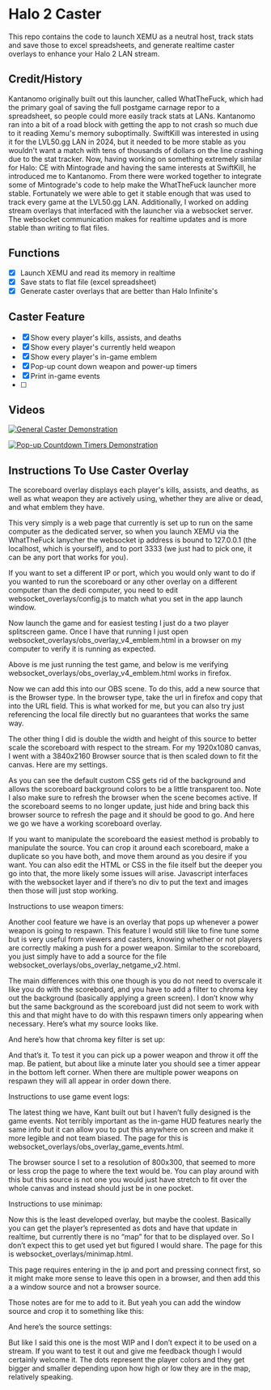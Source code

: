 # Halo 2 Caster

This repo contains the code to launch XEMU as a neutral host, track stats and save those to excel spreadsheets, and generate realtime caster overlays to enhance your Halo 2 LAN stream.

## Credit/History

Kantanomo originally built out this launcher, called WhatTheFuck, which had the primary goal of saving the full postgame carnage repor to a spreadsheet, so people could more easily track stats at LANs. Kantanomo ran into a bit of a road block with getting the app to not crash so much due to it reading Xemu's memory suboptimally. SwiftKill was interested in using it for the LVL50.gg LAN in 2024, but it needed to be more stable as you wouldn't want a match with tens of thousands of dollars on the line crashing due to the stat tracker. Now, having working on something extremely similar for Halo: CE with Mintograde and having the same interests at SwiftKill, he introduced me to Kantanomo. From there were worked together to integrate some of Mintograde's code to help make the WhatTheFuck launcher more stable. Fortunately we were able to get it stable enough that was used to track every game at the LVL50.gg LAN. Additionally, I worked on adding stream overlays that interfaced with the launcher via a websocket server. The websocket communication makes for realtime updates and is more stable than writing to flat files. 

## Functions
- [x] Launch XEMU and read its memory in realtime
- [x] Save stats to flat file (excel spreadsheet)
- [x] Generate caster overlays that are better than Halo Infinite's

## Caster Feature
- [x] Show every player's kills, assists, and deaths
- [x] Show every player's currently held weapon
- [x] Show every player's in-game emblem
- [x] Pop-up count down weapon and power-up timers
- [x] Print in-game events
- [ ] 

## Videos

[![General Caster Demonstration](https://img.youtube.com/vi/U2vNvZ0nDzA/0.jpg)](https://youtu.be/U2vNvZ0nDzA)

[![Pop-up Countdown Timers Demonstration](https://img.youtube.com/vi/f_MKnoEy9tE/0.jpg)](https://youtu.be/f_MKnoEy9tE)

## Instructions To Use Caster Overlay

The scoreboard overlay displays each player's kills, assists, and deaths, as well as what weapon they are actively using, whether they are alive or dead, and what emblem they have.

This very simply is a web page that currently is set up to run on the same computer as the dedicated server, so when you launch XEMU via the WhatTheFuck lanycher the websocket ip address is bound to 127.0.0.1 (the localhost, which is yourself), and to port 3333 (we just had to pick one, it can be any port that works for you). 




If you want to set a different IP or port, which you would only want to do if you wanted to run the scoreboard or any other overlay on a different computer than the dedi computer, you need to edit websocket_overlays/config.js to match what you set in the app launch window.



Now launch the game and for easiest testing I just do a two player splitscreen game. Once I have that running I just open websocket_overlays/obs_overlay_v4_emblem.html in a browser on my computer to verify it is running as expected.



Above is me just running the test game, and below is me verifying websocket_overlays/obs_overlay_v4_emblem.html works in firefox.



Now we can add this into our OBS scene. To do this, add a new source that is the Browser type. In the browser type, take the url in firefox and copy that into the URL field. This is what worked for me, but you can also try just referencing the local file directly but no guarantees that works the same way. 

The other thing I did is double the width and height of this source to better scale the scoreboard with respect to the stream. For my 1920x1080 canvas, I went with a 3840x2160 Browser source that is then scaled down to fit the canvas. Here are my settings.



As you can see the default custom CSS gets rid of the background and allows the scoreboard background colors to be a little transparent too. Note I also make sure to refresh the browser when the scene becomes active. If the scoreboard seems to no longer update, just hide and bring back this browser source to refresh the page and it should be good to go. And here we go we have a working scoreboard overlay.



If you want to manipulate the scoreboard the easiest method is probably to manipulate the source. You can crop it around each scoreboard, make a duplicate so you have both, and move them around as you desire if you want. You can also edit the HTML or CSS in the file itself but the deeper you go into that, the more likely some issues will arise. Javascript interfaces with the websocket layer and if there’s no div to put the text and images then those will just stop working.

Instructions to use weapon timers:

Another cool feature we have is an overlay that pops up whenever a power weapon is going to respawn. This feature I would still like to fine tune some but is very useful from viewers and casters, knowing whether or not players are correctly making a push for a power weapon. Similar to the scoreboard, you just simply have to add a source for the file websocket_overlays/obs_overlay_netgame_v2.html.

The main differences with this one though is you do not need to overscale it like you do with the scoreboard, and you have to add a filter to chroma key out the background (basically applying a green screen). I don’t know why but the same background as the scoreboard just did not seem to work with this and that might have to do with this respawn timers only appearing when necessary. Here’s what my source looks like.


And here’s how that chroma key filter is set up:



And that’s it. To test it you can pick up a power weapon and throw it off the map. Be patient, but about like a minute later you should see a timer appear in the bottom left corner. When there are multiple power weapons on respawn they will all appear in order down there. 

Instructions to use game event logs:

The latest thing we have, Kant built out but I haven’t fully designed is the game events. Not terribly important as the in-game HUD features nearly the same info but it can allow you to put this anywhere on screen and make it more legible and not team biased. The page for this is websocket_overlays/obs_overlay_game_events.html.



The browser source I set to a resolution of 800x300, that seemed to more or less crop the page to where the text would be. You can play around with this but this source is not one you would just have stretch to fit over the whole canvas and instead should just be in one pocket. 




Instructions to use minimap:

Now this is the least developed overlay, but maybe the coolest. Basically you can get the player’s represented as dots and have that update in realtime, but currently there is no “map” for that to be displayed over. So I don’t expect this to get used yet but figured I would share. The page for this is websocket_overlays/minimap.html.

This page requires entering in the ip and port and pressing connect first, so it might make more sense to leave this open in a browser, and then add this a a window source and not a browser source.


Those notes are for me to add to it. But yeah you can add the window source and crop it to something like this:



And here’s the source settings:



But like I said this one is the most WIP and I don’t expect it to be used on a stream. If you want to test it out and give me feedback though I would certainly welcome it. The dots represent the player colors and they get bigger and smaller depending upon how high or low they are in the map, relatively speaking.


